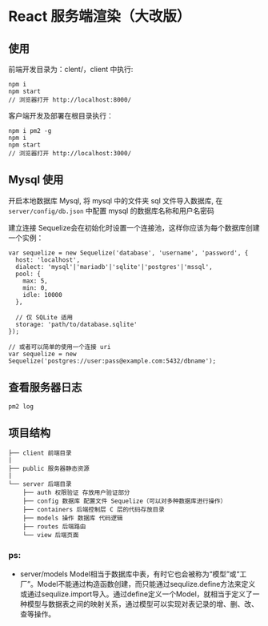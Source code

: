 # React 服务端渲染（大改版）

## 使用
前端开发目录为：clent/，client 中执行:

```
npm i
npm start
// 浏览器打开 http://localhost:8000/
```

客户端开发及部署在根目录执行：
```
npm i pm2 -g
npm i
npm start
// 浏览器打开 http://localhost:3000/
```

## Mysql 使用

开启本地数据库 Mysql, 将 mysql 中的文件夹 sql 文件导入数据库, 
在 `server/config/db.json`
中配置 mysql 的数据库名称和用户名密码

建立连接
Sequelize会在初始化时设置一个连接池，这样你应该为每个数据库创建一个实例：
```
var sequelize = new Sequelize('database', 'username', 'password', {
  host: 'localhost',
  dialect: 'mysql'|'mariadb'|'sqlite'|'postgres'|'mssql',
  pool: {
    max: 5,
    min: 0,
    idle: 10000
  },

  // 仅 SQLite 适用
  storage: 'path/to/database.sqlite'
});

// 或者可以简单的使用一个连接 uri
var sequelize = new Sequelize('postgres://user:pass@example.com:5432/dbname');
```



## 查看服务器日志
```
pm2 log
```

## 项目结构
```
├── client 前端目录
|
├── public 服务器静态资源
|
└── server 后端目录
    ├── auth 权限验证 存放用户验证部分
    ├── config 数据库 配置文件 Sequelize（可以对多种数据库进行操作）
    ├── containers 后端控制层 C 层的代码存放目录
    ├── models 操作 数据库 代码逻辑
    ├── routes 后端路由
    └── view 后端页面
```

### ps:
- server/models
Model相当于数据库中表，有时它也会被称为“模型”或“工厂”。Model不能通过构造函数创建，而只能通过sequlize.define方法来定义或通过sequlize.import导入。通过define定义一个Model，就相当于定义了一种模型与数据表之间的映射关系，通过模型可以实现对表记录的增、删、改、查等操作。

